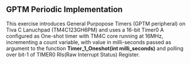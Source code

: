 ## GPTM Periodic Implementation</br>
This exercise introduces General Purpopose Timers (GPTM peripheral) on Tiva C Lanuchpad (TM4C123GH6PM) and uses a 16-bit Timer0 A configured as One-shot timer with TM4C core running at 16MHz, incrementing a count variable, with value in milli-seconds passed as argument to the function **Timer_1_Oneshot(int milli_seconds)** and polling over bit-1 of TIMER0 RIs(Raw Interrupt Status) Register.
